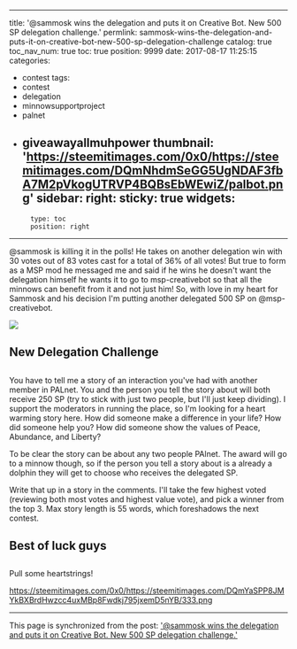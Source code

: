 
---
title: '@sammosk wins the delegation and puts it on Creative Bot.  New 500 SP delegation challenge.'
permlink: sammosk-wins-the-delegation-and-puts-it-on-creative-bot-new-500-sp-delegation-challenge
catalog: true
toc_nav_num: true
toc: true
position: 9999
date: 2017-08-17 11:25:15
categories:
- contest
tags:
- contest
- delegation
- minnowsupportproject
- palnet
- giveawayallmuhpower
thumbnail: 'https://steemitimages.com/0x0/https://steemitimages.com/DQmNhdmSeGG5UgNDAF3fbA7M2pVkogUTRVP4BQBsEbWEwiZ/palbot.png'
sidebar:
    right:
        sticky: true
widgets:
    -
        type: toc
        position: right
---


@sammosk is killing it in the polls!  He takes on another delegation win with 30 votes out of 83 votes cast for a total of 36% of all votes!  But true to form as a MSP mod he messaged me and said if he wins he doesn't want the delegation himself he wants it to go to msp-creativebot so that all the minnows can benefit from it and not just him!  So, with love in my heart for Sammosk and his decision I'm putting another delegated 500 SP on @msp-creativebot.

![](https://steemitimages.com/0x0/https://steemitimages.com/DQmNhdmSeGG5UgNDAF3fbA7M2pVkogUTRVP4BQBsEbWEwiZ/palbot.png)

## New Delegation Challenge <h2>

You have to tell me a story of an interaction you've had with another member in PALnet.  You and the person you tell the story about will both receive 250 SP (try to stick with just two people, but I'll just keep dividing).  I support the moderators in running the place, so I'm looking for a heart warming story here.  How did someone make a difference in your life?  How did someone help you?  How did someone show the values of Peace, Abundance, and Liberty?  

To be clear the story can be about any two people PAlnet.  The award will go to a minnow though, so if the person you tell a story about is a already a dolphin they will get to choose who receives the delegated SP.

Write that up in a story in the comments.  I'll take the few highest voted (reviewing both most votes and highest value vote), and pick a winner from the top 3.  Max story length is 55 words, which foreshadows the next contest.

## Best of luck guys <h2>

Pull some heartstrings!

https://steemitimages.com/0x0/https://steemitimages.com/DQmYaSPP8JMYkBXBrdHwzcc4uxMBp8Fwdkj795jxemD5nYB/333.png

- - -

This page is synchronized from the post: ['@sammosk wins the delegation and puts it on Creative Bot.  New 500 SP delegation challenge.'](https://steemit.com/@aggroed/sammosk-wins-the-delegation-and-puts-it-on-creative-bot-new-500-sp-delegation-challenge)
